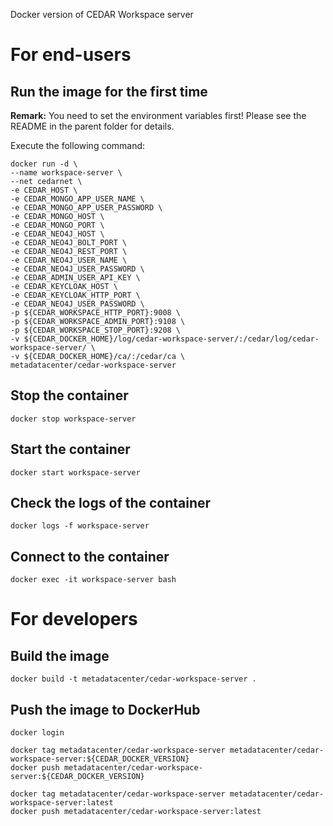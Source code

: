 Docker version of CEDAR Workspace server

# For end-users

## Run the image for the first time

**Remark:** You need to set the environment variables first! Please see the README in the parent folder for details.

Execute the following command:

````
docker run -d \
--name workspace-server \
--net cedarnet \
-e CEDAR_HOST \
-e CEDAR_MONGO_APP_USER_NAME \
-e CEDAR_MONGO_APP_USER_PASSWORD \
-e CEDAR_MONGO_HOST \
-e CEDAR_MONGO_PORT \
-e CEDAR_NEO4J_HOST \
-e CEDAR_NEO4J_BOLT_PORT \
-e CEDAR_NEO4J_REST_PORT \
-e CEDAR_NEO4J_USER_NAME \
-e CEDAR_NEO4J_USER_PASSWORD \
-e CEDAR_ADMIN_USER_API_KEY \
-e CEDAR_KEYCLOAK_HOST \
-e CEDAR_KEYCLOAK_HTTP_PORT \
-e CEDAR_NEO4J_USER_PASSWORD \
-p ${CEDAR_WORKSPACE_HTTP_PORT}:9008 \
-p ${CEDAR_WORKSPACE_ADMIN_PORT}:9108 \
-p ${CEDAR_WORKSPACE_STOP_PORT}:9208 \
-v ${CEDAR_DOCKER_HOME}/log/cedar-workspace-server/:/cedar/log/cedar-workspace-server/ \
-v ${CEDAR_DOCKER_HOME}/ca/:/cedar/ca \
metadatacenter/cedar-workspace-server
````

## Stop the container

    docker stop workspace-server

## Start the container

    docker start workspace-server

## Check the logs of the container

    docker logs -f workspace-server

## Connect to the container

    docker exec -it workspace-server bash

# For developers

## Build the image

````
docker build -t metadatacenter/cedar-workspace-server .
````

## Push the image to DockerHub

````
docker login

docker tag metadatacenter/cedar-workspace-server metadatacenter/cedar-workspace-server:${CEDAR_DOCKER_VERSION}
docker push metadatacenter/cedar-workspace-server:${CEDAR_DOCKER_VERSION}

docker tag metadatacenter/cedar-workspace-server metadatacenter/cedar-workspace-server:latest
docker push metadatacenter/cedar-workspace-server:latest
````